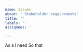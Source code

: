 ```yaml
---
name: Issues
about: " Stakeholder requirements"
title: ''
labels: ''
assignees: ''

---
```


As a
I need
So that

